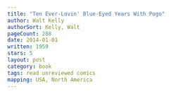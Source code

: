```yaml
---
title: "Ten Ever-Lovin' Blue-Eyed Years With Pogo"
author: Walt Kelly
authorSort: Kelly, Walt
pageCount: 288
date: 2014-01-01
written: 1959
stars: 5
layout: post
category: book
tags: read unreviewed comics
mapping: USA, North America
---
```

